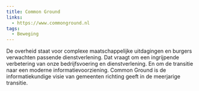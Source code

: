 ```yaml
---
title: Common Ground
links:
  - https://www.commonground.nl
tags:
  - Beweging
---
```

De overheid staat voor complexe maatschappelijke uitdagingen en burgers verwachten passende dienstverlening. Dat vraagt om een ingrijpende verbetering van onze bedrijfsvoering en dienstverlening. En om de transitie naar een moderne informatievoorziening.  Common Ground is de informatiekundige visie van gemeenten richting geeft in  de meerjarige transitie.
